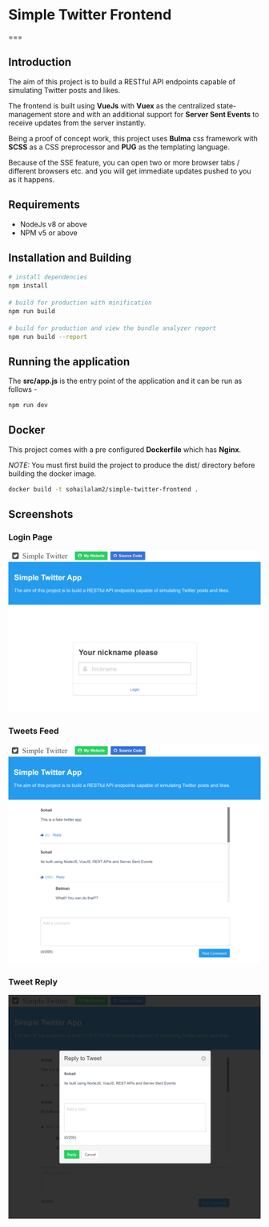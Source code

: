# Simple Twitter Frontend
===

## Introduction

The aim of this project is to build a RESTful API endpoints capable of simulating Twitter posts and likes. 

The frontend is built using **VueJs** with **Vuex** as the centralized state-management store and with an additional support for **Server Sent Events** to receive updates from the server instantly. 

Being a proof of concept work, this project uses **Bulma** css framework with **SCSS** as a CSS preprocessor and **PUG** as the templating language. 

Because of the SSE feature, you can open two or more browser tabs / different browsers etc. and you will get immediate updates pushed to you as it happens.

## Requirements

- NodeJs v8 or above
- NPM v5 or above

## Installation and Building

``` bash
# install dependencies
npm install

# build for production with minification
npm run build

# build for production and view the bundle analyzer report
npm run build --report
```

## Running the application

The **src/app.js** is the entry point of the application and it can be run as follows -

```bash
npm run dev
```

## Docker

This project comes with a pre configured **Dockerfile** which has **Nginx**. 

_NOTE:_ You must first build the project to produce the dist/ directory before building the docker image.

```bash
docker build -t sohailalam2/simple-twitter-frontend .
```

## Screenshots

### Login Page

![homepage screenshot](docs/home.png)

### Tweets Feed

![tweets screenshot](docs/tweets.png)

### Tweet Reply

![reply screenshot](docs/reply.png)
